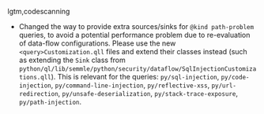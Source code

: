 lgtm,codescanning
* Changed the way to provide extra sources/sinks for `@kind path-problem` queries, to avoid a potential performance problem due to re-evaluation of data-flow configurations. Please use the new `<query>Customization.qll` files and extend their classes instead (such as extending the `Sink` class from `python/ql/lib/semmle/python/security/dataflow/SqlInjectionCustomizations.qll`). This is relevant for the queries: `py/sql-injection`, `py/code-injection`, `py/command-line-injection`, `py/reflective-xss`, `py/url-redirection`, `py/unsafe-deserialization`, `py/stack-trace-exposure`, `py/path-injection`.
